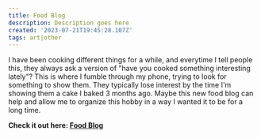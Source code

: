 ```yaml
---
title: Food Blog
description: Description goes here
created: '2023-07-21T19:45:28.107Z'
tags: art|other
---
```

I have been cooking different things for a while, and everytime I tell people this, they always ask a version of "have you cooked something interesting lately"? This is where I fumble through my phone, trying to look for something to show them. They typically lose interest by the time I'm showing them a cake I baked 3 months ago. Maybe this new food blog can help and allow me to organize this hobby in a way I wanted it to be for a long time.

<!-- more -->

**Check it out here: [Food Blog](https://vjraj.dev/food/)**